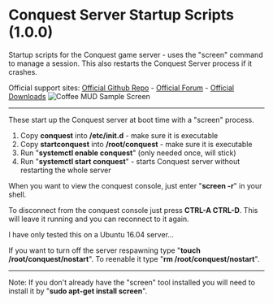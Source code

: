 # Conquest Server Startup Scripts (1.0.0)
Startup scripts for the Conquest game server - uses the "screen" command to manage a session. This also restarts the Conquest Server process if it crashes.

Official support sites: [Official Github Repo](https://github.com/fstltna/ConquestStartup) - [Official Forum](https://conquest.gameplayer.club/index.php/forum/startup-scripts) - [Official Downloads](https://conquest.gameplayer.club/index.php/downloads/category/8-conquest-sysadmin-tools)
![Coffee MUD Sample Screen](https://pocketmud.com/coffee_mud.png)

---
These start up the Conquest server at boot time with a "screen" process.

1. Copy **conquest** into **/etc/init.d** - make sure it is executable
2. Copy **startconquest** into **/root/conquest** - make sure it is executable
4. Run "**systemctl enable conquest**" (only needed once, will stick)
5. Run "**systemctl start conquest**" - starts Conquest server without restarting the whole server

When you want to view the conquest console, just enter "**screen -r**" in your shell.

To disconnect from the conquest console just press **CTRL-A CTRL-D**. This will leave it running and you can reconnect to it again.

I have only tested this on a Ubuntu 16.04 server...

If you want to turn off the server respawning type "**touch /root/conquest/nostart**". To reenable it type "**rm /root/conquest/nostart**".

---
Note: If you don't already have the "screen" tool installed you will need to install it by "**sudo apt-get install screen**".
